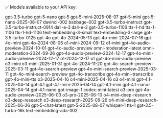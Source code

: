 ✅ Models available to your API key:

gpt-3.5-turbo
gpt-5-nano
gpt-5
gpt-5-mini-2025-08-07
gpt-5-mini
gpt-5-nano-2025-08-07
davinci-002
babbage-002
gpt-3.5-turbo-instruct
gpt-3.5-turbo-instruct-0914
dall-e-3
dall-e-2
gpt-3.5-turbo-1106
tts-1-hd
tts-1-1106
tts-1-hd-1106
text-embedding-3-small
text-embedding-3-large
gpt-3.5-turbo-0125
gpt-4o
gpt-4o-2024-05-13
gpt-4o-mini-2024-07-18
gpt-4o-mini
gpt-4o-2024-08-06
o1-mini-2024-09-12
o1-mini
gpt-4o-audio-preview-2024-10-01
gpt-4o-audio-preview
omni-moderation-latest
omni-moderation-2024-09-26
gpt-4o-audio-preview-2024-12-17
gpt-4o-mini-audio-preview-2024-12-17
o1-2024-12-17
o1
gpt-4o-mini-audio-preview
o3-mini
o3-mini-2025-01-31
gpt-4o-2024-11-20
gpt-4o-search-preview-2025-03-11
gpt-4o-search-preview
gpt-4o-mini-search-preview-2025-03-11
gpt-4o-mini-search-preview
gpt-4o-transcribe
gpt-4o-mini-transcribe
gpt-4o-mini-tts
o3-2025-04-16
o4-mini-2025-04-16
o3
o4-mini
gpt-4.1-2025-04-14
gpt-4.1
gpt-4.1-mini-2025-04-14
gpt-4.1-mini
gpt-4.1-nano-2025-04-14
gpt-4.1-nano
gpt-image-1
codex-mini-latest
o3-pro
gpt-4o-audio-preview-2025-06-03
o3-pro-2025-06-10
o4-mini-deep-research
o3-deep-research
o3-deep-research-2025-06-26
o4-mini-deep-research-2025-06-26
gpt-5-chat-latest
gpt-5-2025-08-07
whisper-1
tts-1
gpt-3.5-turbo-16k
text-embedding-ada-002